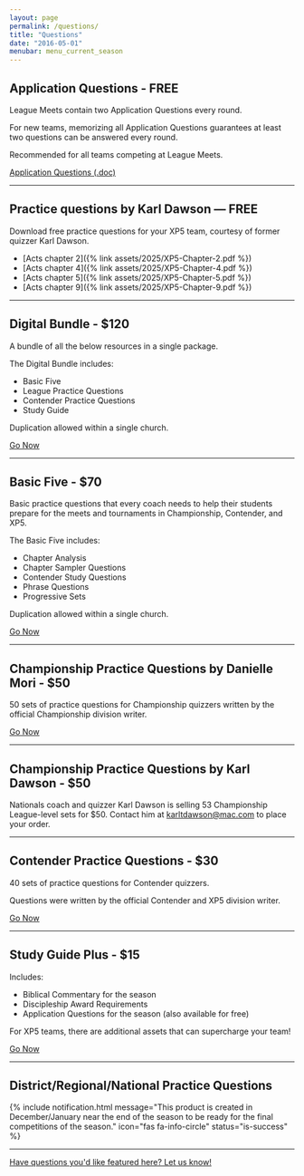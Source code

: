 ```yaml
---
layout: page
permalink: /questions/
title: "Questions"
date: "2016-05-01"
menubar: menu_current_season
---
```


<!-- ![]({% link assets/2024/Banner AQ.jpg %}) -->

## Application Questions - FREE

League Meets contain two Application Questions every round.

For new teams, memorizing all Application Questions guarantees at least two questions can be answered every round.

Recommended for all teams competing at League Meets.

<a href="{% link assets/2025/24-25_Acts-application-questions.doc %}" class="button is-primary">Application Questions (.doc)</a>

---

## Practice questions by Karl Dawson — FREE

Download free practice questions for your XP5 team, courtesy of former quizzer Karl Dawson.

-   [Acts chapter 2]({% link assets/2025/XP5-Chapter-2.pdf %})
-   [Acts chapter 4]({% link assets/2025/XP5-Chapter-4.pdf %})
-   [Acts chapter 5]({% link assets/2025/XP5-Chapter-5.pdf %})
-   [Acts chapter 9]({% link assets/2025/XP5-Chapter-9.pdf %})

---

## Digital Bundle - $120

A bundle of all the below resources in a single package.

The Digital Bundle includes:

-   Basic Five
-   League Practice Questions
-   Contender Practice Questions
-   Study Guide

Duplication allowed within a single church.

<a href="https://digital.myhealthychurch.com/Digital-Items/TBQ/2024-2025/TBQ_Bundle_Acts_2024_2025" class="button is-primary">Go Now</a>

---

## Basic Five - $70

Basic practice questions that every coach needs to help their students prepare for the meets and tournaments in Championship, Contender, and XP5.

The Basic Five includes:

-   Chapter Analysis
-   Chapter Sampler Questions
-   Contender Study Questions
-   Phrase Questions
-   Progressive Sets

Duplication allowed within a single church.

<a href="https://digital.myhealthychurch.com/Digital-Items/TBQ/2024-2025/Basic_Five_Acts_2024_2025">Go Now</a>

---

## Championship Practice Questions by Danielle Mori - $50

50 sets of practice questions for Championship quizzers written by the official Championship division writer.

<a href="https://digital.myhealthychurch.com/Digital-Items/TBQ/2024-2025/A_League_Practice_Sets_Acts_2024_2025" class="button is-primary">Go Now</a>

---

## Championship Practice Questions by Karl Dawson - $50

Nationals coach and quizzer Karl Dawson is selling 53 Championship League-level sets for $50. Contact him at [karltdawson@mac.com](mailto:karltdawson@mac.com) to place your order.

---

## Contender Practice Questions - $30

40 sets of practice questions for Contender quizzers.

Questions were written by the official Contender and XP5 division writer.

<a href="https://digital.myhealthychurch.com/Digital-Items/TBQ/2024-2025/MSQ_Practice_Sets_Acts_2024_2025" class="button is-primary">Go Now</a>

---

## Study Guide Plus - $15

Includes:

-   Biblical Commentary for the season
-   Discipleship Award Requirements
-   Application Questions for the season (also available for free)

For XP5 teams, there are additional assets that can supercharge your team!

<a href="https://digital.myhealthychurch.com/Digital-Items/TBQ/2024-2025/Study_Guide_Plus_Acts_2024_2025" class="button is-primary">Go Now</a>

---

## District/Regional/National Practice Questions

<!-- Designed for Championship league teams ready to compete at the highest level, the "DRN" Practice Questions are written by the official Championship league writer to prepare teams for specific question types and difficulty for Districts, Regionals, and Nationals. -->

{% include notification.html
   message="This product is created in December/January near the end of the season to be ready for the final competitions of the season."
   icon="fas fa-info-circle"
   status="is-success" %}

---

[Have questions you'd like featured here? Let us know!](mailto:hello@biblequiz.com)

